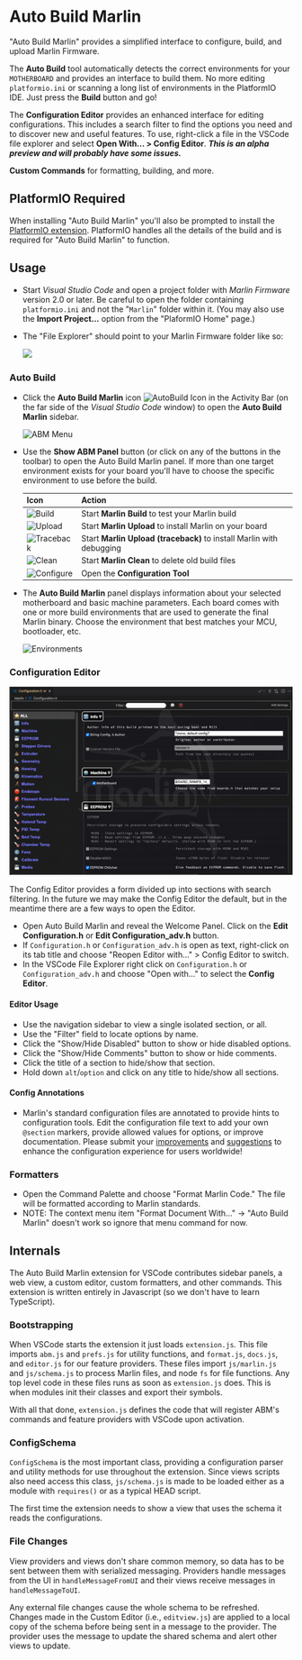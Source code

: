 # Auto Build Marlin

"Auto Build Marlin" provides a simplified interface to configure, build, and upload Marlin Firmware.

The **Auto Build** tool automatically detects the correct environments for your `MOTHERBOARD` and provides an interface to build them. No more editing `platformio.ini` or scanning a long list of environments in the PlatformIO IDE. Just press the **Build** button and go!

The **Configuration Editor** provides an enhanced interface for editing configurations. This includes a search filter to find the options you need and to discover new and useful features. To use, right-click a file in the VSCode file explorer and select **Open With… &gt; Config Editor**. ***This is an alpha preview and will probably have some issues.***

**Custom Commands** for formatting, building, and more.

## PlatformIO Required

When installing "Auto Build Marlin" you'll also be prompted to install the [PlatformIO extension](http://marlinfw.org/docs/basics/install_platformio_vscode.html). PlatformIO handles all the details of the build and is required for "Auto Build Marlin" to function.

## Usage

- Start *Visual Studio Code* and open a project folder with *Marlin Firmware* version 2.0 or later. Be careful to open the folder containing `platformio.ini` and not the "`Marlin`" folder within it. (You may also use the **Import Project…** option from the "PlaformIO Home" page.)

- The "File Explorer" should point to your Marlin Firmware folder like so:

  ![](https://github.com/MarlinFirmware/AutoBuildMarlin/raw/master/img/Activity_bar.png)

### Auto Build

- Click the **Auto Build Marlin** icon ![AutoBuild Icon](https://github.com/MarlinFirmware/AutoBuildMarlin/raw/master/img/AB_icon.png) in the Activity Bar (on the far side of the *Visual Studio Code* window) to open the **Auto Build Marlin** sidebar.

  ![ABM Menu](https://github.com/MarlinFirmware/AutoBuildMarlin/raw/master/img/AB_menu.png)

- Use the **Show ABM Panel** button (or click on any of the buttons in the toolbar) to open the Auto Build Marlin panel. If more than one target environment exists for your board you'll have to choose the specific environment to use before the build.

  Icon|Action
  ----|------
  ![Build](https://github.com/MarlinFirmware/AutoBuildMarlin/raw/master/img/B_small.png)|Start **Marlin Build** to test your Marlin build
  ![Upload](https://github.com/MarlinFirmware/AutoBuildMarlin/raw/master/img/U_small.png)|Start **Marlin Upload** to install Marlin on your board
  ![Traceback](https://github.com/MarlinFirmware/AutoBuildMarlin/raw/master/img/T_small.png)|Start **Marlin Upload (traceback)** to install Marlin with debugging
  ![Clean](https://github.com/MarlinFirmware/AutoBuildMarlin/raw/master/img/C_small.png)|Start **Marlin Clean** to delete old build files
  ![Configure](https://github.com/MarlinFirmware/AutoBuildMarlin/raw/master/img/K_small.png)|Open the **Configuration Tool**

- The **Auto Build Marlin** panel displays information about your selected motherboard and basic machine parameters. Each board comes with one or more build environments that are used to generate the final Marlin binary. Choose the environment that best matches your MCU, bootloader, etc.

  ![Environments](https://github.com/MarlinFirmware/AutoBuildMarlin/raw/master/img/abm-envs.png)

### Configuration Editor

  ![](https://github.com/MarlinFirmware/AutoBuildMarlin/raw/master/img/config-editor.png)

The Config Editor provides a form divided up into sections with search filtering. In the future we may make the Config Editor the default, but in the meantime there are a few ways to open the Editor.

- Open Auto Build Marlin and reveal the Welcome Panel. Click on the **Edit Configuration.h** or **Edit Configuration_adv.h** button.
- If `Configuration.h` or `Configuration_adv.h` is open as text, right-click on its tab title and choose "Reopen Editor with…" &gt; Config Editor to switch.
- In the VSCode File Explorer right click on `Configuration.h` or `Configuration_adv.h` and choose "Open with…" to select the **Config Editor**.

#### Editor Usage

- Use the navigation sidebar to view a single isolated section, or all.
- Use the "Filter" field to locate options by name.
- Click the "Show/Hide Disabled" button to show or hide disabled options.
- Click the "Show/Hide Comments" button to show or hide comments.
- Click the title of a section to hide/show that section.
- Hold down `alt`/`option` and click on any title to hide/show all sections.

#### Config Annotations

- Marlin's standard configuration files are annotated to provide hints to configuration tools. Edit the configuration file text to add your own `@section` markers, provide allowed values for options, or improve documentation. Please submit your [improvements](//github.com/MarlinFirmware/AutoBuildMarlin/pulls) and [suggestions](//github.com/MarlinFirmware/AutoBuildMarlin/issues) to enhance the configuration experience for users worldwide!

### Formatters

- Open the Command Palette and choose "Format Marlin Code." The file will be formatted according to Marlin standards.
- NOTE: The context menu item "Format Document With…" -&gt; "Auto Build Marlin" doesn't work so ignore that menu command for now.

## Internals

The Auto Build Marlin extension for VSCode contributes sidebar panels, a web view, a custom editor, custom formatters, and other commands. This extension is written entirely in Javascript (so we don't have to learn TypeScript).

### Bootstrapping

When VSCode starts the extension it just loads `extension.js`. This file imports `abm.js` and `prefs.js` for utility functions, and `format.js`, `docs.js`, and `editor.js` for our feature providers. These files import `js/marlin.js` and `js/schema.js` to process Marlin files, and node `fs` for file functions. Any top level code in these files runs as soon as `extension.js` does. This is when modules init their classes and export their symbols.

With all that done, `extension.js` defines the code that will register ABM's commands and feature providers with VSCode upon activation.

### ConfigSchema

`ConfigSchema` is the most important class, providing a configuration parser and utility methods for use throughout the extension. Since views scripts also need access this class, `js/schema.js` is made to be loaded either as a module with `requires()` or as a typical HEAD script.

The first time the extension needs to show a view that uses the schema it reads the configurations.

### File Changes

View providers and views don't share common memory, so data has to be sent between them with serialized messaging. Providers handle messages from the UI in `handleMessageFromUI` and their views receive messages in `handleMessageToUI`.

Any external file changes cause the whole schema to be refreshed. Changes made in the Custom Editor (i.e., `editview.js`) are applied to a local copy of the schema before being sent in a message to the provider. The provider uses the message to update the shared schema and alert other views to update.
